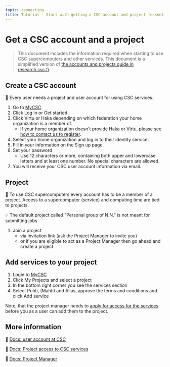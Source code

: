 ```yaml
---
topic: connecting
title: Tutorial - Start with getting a CSC account and project (essential)
---
```


# Get a CSC account and a project

> This document includes the information required when starting to use CSC supercomputers and other services.
> This document is a simplified version of [the accounts and projects guide in research.csc.fi](https://research.csc.fi/accounts-and-projects).

## Create a CSC account

💬 Every user needs a project and user account for using CSC services.

1. Go to [MyCSC](my.csc.fi)
2. Click Log in or Get started.
3. Click Virtu or Haka depending on which federation your home organization is a member of.
    - If your home organization doesn't provide Haka or Virtu, please see [how to contact us to register](https://docs.csc.fi/accounts/how-to-create-new-user-account/#getting-an-account-without-haka-or-virtu).
4. Select your home organization and log in to their identity service.
5. Fill in your information on the Sign up page.
6. Set your password
    - Use 12 characters or more, containing both upper and lowercase letters and at least one number. No special characters are allowed.
7. You will receive your CSC user account information via email.

## Project

💬 To use CSC supercomputers every account has to be a member of a project. Access to a supercomputer (service) and computing time are tied to projects.

💡 The default project called "Personal group of N.N." is not meant for submitting jobs

1. Join a project
    - via invitation link (ask the Project Manager to invite you)
    - or if you are eligible to act as a Project Manager then go ahead and create a project

## Add services to your project

1. Login to [MyCSC](my.csc.fi)
2. Click My Projects and select a project
3. In the bottom right corner you see the services section
4. Select Puhti, (Mahti) and Allas, approve the terms and conditions and click Add service 

Note, that the project manager needs to [apply for access for the services](https://docs.csc.fi/accounts/how-to-add-service-access-for-project/#project-manager) before you as a user can add them to the project.

## More information

💭 [Docs: user account at CSC](https://docs.csc.fi/accounts/how-to-create-new-user-account/)

💭 [Docs: Project access to CSC services](https://docs.csc.fi/accounts/how-to-add-service-access-for-project/)

💭 [Docs: Project Manager](https://www.csc.fi/en/prerequisites-for-a-project-manager)
